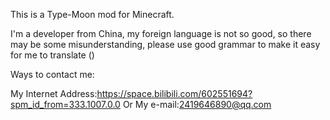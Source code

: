 This is a Type-Moon mod for Minecraft.

I'm a developer from China, my foreign language is not so good, so there may be some misunderstanding, please use good grammar to make it easy for me to translate ()

Ways to contact me:

My Internet Address:https://space.bilibili.com/602551694?spm_id_from=333.1007.0.0
Or My e-mail:2419646890@qq.com
